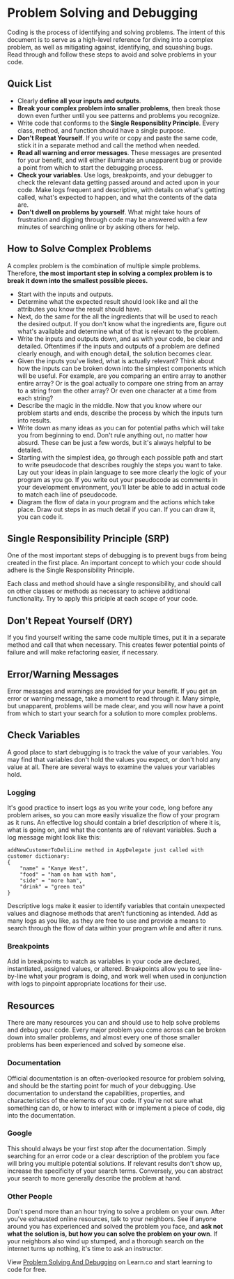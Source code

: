 # Problem Solving and Debugging
Coding is the process of identifying and solving problems. The intent of this document is to serve as a high-level reference for diving into a complex problem, as well as mitigating against, identifying, and squashing bugs. Read through and follow these steps to avoid and solve problems in your code.

## Quick List
* Clearly **define all your inputs and outputs**.
* **Break your complex problem into smaller problems**, then break those down even further until you see patterns and problems you recognize.
* Write code that conforms to the **Single Responsiblity Principle**. Every class, method, and function should have a single purpose.
* **Don't Repeat Yourself**. If you write or copy and paste the same code, stick it in a separate method and call the method when needed.
* **Read all warning and error messages**. These messages are presented for your benefit, and will either illuminate an unapparent bug or provide a point from which to start the debugging process.
* **Check your variables**. Use logs, breakpoints, and your debugger to check the relevant data getting passed around and acted upon in your code. Make logs frequent and descriptive, with details on what's getting called, what's expected to happen, and what the contents of the data are.
* **Don't dwell on problems by yourself**. What might take hours of frustration and digging through code may be answered with a few minutes of searching online or by asking others for help.

## How to Solve Complex Problems
A complex problem is the combination of multiple simple problems. Therefore, **the most important step in solving a complex problem is to break it down into the smallest possible pieces.**

* Start with the inputs and outputs.
* Determine what the expected result should look like and all the attributes you know the result should have.
* Next, do the same for the all the ingredients that will be used to reach the desired output. If you don't know what the ingredients are, figure out what's available and determine what of that is relevant to the problem.
* Write the inputs and outputs down, and as with your code, be clear and detailed. Oftentimes if the inputs and outputs of a problem are defined clearly enough, and with enough detail, the solution becomes clear.
* Given the inputs you've listed, what is actually relevant? Think about how the inputs can be broken down into the simplest components which will be useful. For example, are you comparing an entire array to another entire array? Or is the goal actually to compare one string from an array to a string from the other array? Or even one character at a time from each string?
* Describe the magic in the middle. Now that you know where our problem starts and ends, describe the process by which the inputs turn into results.
* Write down as many ideas as you can for potential paths which will take you from beginning to end. Don't rule anything out, no matter how absurd. These can be just a few words, but it's always helpful to be detailed.
* Starting with the simplest idea, go through each possible path and start to write pseudocode that describes roughly the steps you want to take. Lay out your ideas in plain language to see more clearly the logic of your program as you go. If you write out your pseudocode as comments in your development environment, you'll later be able to add in actual code to match each line of pseudocode.
* Diagram the flow of data in your program and the actions which take place. Draw out steps in as much detail if you can. If you can draw it, you can code it.

## Single Responsibility Principle (SRP)
One of the most important steps of debugging is to prevent bugs from being created in the first place. An important concept to which your code should adhere is the Single Responsibility Principle.

Each class and method should have a single responsibility, and should call on other classes or methods as necessary to achieve additional functionality. Try to apply this priciple at each scope of your code.

## Don't Repeat Yourself (DRY)
If you find yourself writing the same code multiple times, put it in a separate method and call that when necessary. This creates fewer potential points of failure and will make refactoring easier, if necessary.

## Error/Warning Messages
Error messages and warnings are provided for your benefit. If you get an error or warning message, take a moment to read through it. Many simple, but unapparent, problems will be made clear, and you will now have a point from which to start your search for a solution to more complex problems.

## Check Variables
A good place to start debugging is to track the value of your variables. You may find that variables don't hold the values you expect, or don't hold any value at all. There are several ways to examine the values your variables hold.

### Logging
It's good practice to insert logs as you write your code, long before any problem arises, so you can more easily visualize the flow of your program as it runs. An effective log should contain a brief description of where it is, what is going on, and what the contents are of relevant variables. Such a log message might look like this:

```
addNewCustomerToDeliLine method in AppDelegate just called with customer dictionary:
{
	"name" = "Kanye West",
	"food" = "ham on ham with ham",
	"side" = "more ham",
	"drink" = "green tea"
}
```

Descriptive logs make it easier to identify variables that contain unexpected values and diagnose methods that aren't functioning as intended. Add as many logs as you like, as they are free to use and provide a means to search through the flow of data within your program while and after it runs.

### Breakpoints
Add in breakpoints to watch as variables in your code are declared, instantiated, assigned values, or altered. Breakpoints allow you to see line-by-line what your program is doing, and work well when used in conjunction with logs to pinpoint appropriate locations for their use.

## Resources
There are many resources you can and should use to help solve problems and debug your code. Every major problem you come across can be broken down into smaller problems, and almost every one of those smaller problems has been experienced and solved by someone else.

### Documentation
Official documentation is an often-overlooked resource for problem solving, and should be the starting point for much of your debugging. Use documentation to understand the capabilities, properties, and characteristics of the elements of your code. If you're not sure what something can do, or how to interact with or implement a piece of code, dig into the documentation.

### Google
This should always be your first stop after the documentation. Simply searching for an error code or a clear description of the problem you face will bring you multiple potential solutions. If relevant results don't show up, increase the specificity of your search terms. Conversely, you can abstract your search to more generally describe the problem at hand.

### Other People
Don't spend more than an hour trying to solve a problem on your own. After you've exhausted online resources, talk to your neighbors. See if anyone around you has experienced and solved the problem you face, and **ask not what the solution is, but how you can solve the problem on your own**. If your neighbors also wind up stumped, and a thorough search on the internet turns up nothing, it's time to ask an instructor.

<p class='util--hide'>View <a href='https://learn.co/lessons/problem-solving-and-debugging'>Problem Solving And Debugging</a> on Learn.co and start learning to code for free.</p>
